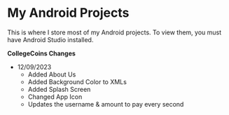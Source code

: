 # My Android Projects

This is where I store most of my Android projects. To view them, you must have Android Studio installed.


<b> CollegeCoins Changes </b>
  - 12/09/2023
    - Added About Us
    - Added Background Color to XMLs
    - Added Splash Screen
    - Changed App Icon
    - Updates the username & amount to pay every second
